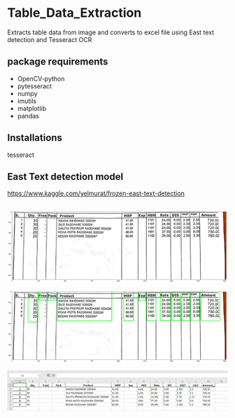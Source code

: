 # Table_Data_Extraction
Extracts table data from image and converts to excel file using East text detection and Tesseract OCR

## package requirements
* OpenCV-python
* pytesseract
* numpy
* imutils
* matplotlib
* pandas

## Installations
tesseract

## East Text detection model
https://www.kaggle.com/yelmurat/frozen-east-text-detection

##
![sample_image](/Test_image/10.png)

![batches](/Test_image/batch10.png)

![excel](/Test_image/10_excel.png)

